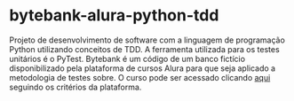 # bytebank-alura-python-tdd
Projeto de desenvolvimento de software com a linguagem de programação Python utilizando conceitos de TDD. A ferramenta utilizada para os testes unitários é o PyTest. Bytebank é um código de um banco fictício disponibilizado pela plataforma de cursos Alura para que seja aplicado a metodologia de testes sobre. O curso pode ser acessado clicando [aqui](https://www.alura.com.br/curso-online-python-tdd-explorando-testes-unitarios) seguindo os critérios da plataforma.
